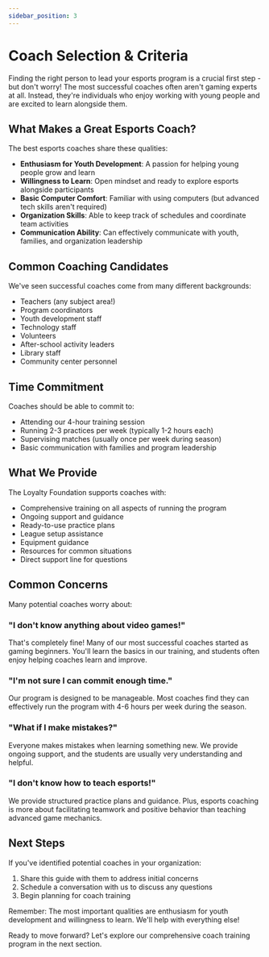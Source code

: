```yaml
---
sidebar_position: 3
---
```


# Coach Selection & Criteria

Finding the right person to lead your esports program is a crucial first step - but don't worry! The most successful coaches often aren't gaming experts at all. Instead, they're individuals who enjoy working with young people and are excited to learn alongside them.

## What Makes a Great Esports Coach?

The best esports coaches share these qualities:

- **Enthusiasm for Youth Development**: A passion for helping young people grow and learn
- **Willingness to Learn**: Open mindset and ready to explore esports alongside participants
- **Basic Computer Comfort**: Familiar with using computers (but advanced tech skills aren't required)
- **Organization Skills**: Able to keep track of schedules and coordinate team activities
- **Communication Ability**: Can effectively communicate with youth, families, and organization leadership

## Common Coaching Candidates

We've seen successful coaches come from many different backgrounds:

- Teachers (any subject area!)
- Program coordinators
- Youth development staff
- Technology staff
- Volunteers
- After-school activity leaders
- Library staff
- Community center personnel

## Time Commitment

Coaches should be able to commit to:
- Attending our 4-hour training session
- Running 2-3 practices per week (typically 1-2 hours each)
- Supervising matches (usually once per week during season)
- Basic communication with families and program leadership

## What We Provide

The Loyalty Foundation supports coaches with:
- Comprehensive training on all aspects of running the program
- Ongoing support and guidance
- Ready-to-use practice plans
- League setup assistance
- Equipment guidance
- Resources for common situations
- Direct support line for questions

## Common Concerns

Many potential coaches worry about:

### "I don't know anything about video games!"
That's completely fine! Many of our most successful coaches started as gaming beginners. You'll learn the basics in our training, and students often enjoy helping coaches learn and improve.

### "I'm not sure I can commit enough time."
Our program is designed to be manageable. Most coaches find they can effectively run the program with 4-6 hours per week during the season.

### "What if I make mistakes?"
Everyone makes mistakes when learning something new. We provide ongoing support, and the students are usually very understanding and helpful.

### "I don't know how to teach esports!"
We provide structured practice plans and guidance. Plus, esports coaching is more about facilitating teamwork and positive behavior than teaching advanced game mechanics.

## Next Steps

If you've identified potential coaches in your organization:
1. Share this guide with them to address initial concerns
2. Schedule a conversation with us to discuss any questions
3. Begin planning for coach training

Remember: The most important qualities are enthusiasm for youth development and willingness to learn. We'll help with everything else!

Ready to move forward? Let's explore our comprehensive coach training program in the next section.